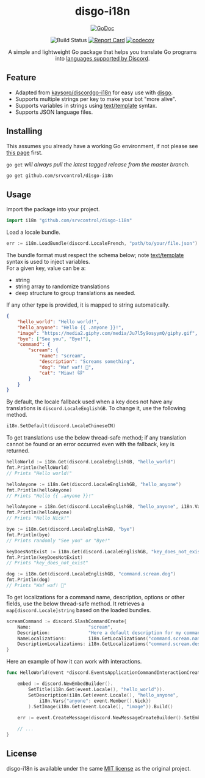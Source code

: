 <div align="center">
<h1 align="center">disgo-i18n</h1>
<p><a href="https://godoc.org/github.com/srvcontrol/disgo-i18n"><img src="https://godoc.org/github.com/srvcontrol/disgo-i18n?status.svg" alt="GoDoc"></a>
</div>

<div align="center">
<img src="https://img.shields.io/github/actions/workflow/status/srvcontrol/disgo-i18n/build.yml?style=for-the-badge" alt="Build Status">
<a href="https://goreportcard.com/report/github.com/srvcontrol/disgo-i18n"><img src="https://goreportcard.com/badge/github.com/srvcontrol/disgo-i18n?style=for-the-badge" alt="Report Card"></a> 
<a href="https://codecov.io/gh/srvcontrol/disgo-i18n"><img src="https://img.shields.io/codecov/c/github/srvcontrol/disgo-i18n?style=for-the-badge" alt="codecov"></a></p>
</div>

<p align="center">A simple and lightweight Go package that helps you translate Go programs into <a href="https://discord.com/developers/docs/reference#locales"> languages supported by Discord</a>.</p>

## Feature

- Adapted from [kaysoro/discordgo-i18n](https://github.com/kaysoro/discordgo-i18n) for easy use with [disgo](https://github.com/disgoorg/disgo).
- Supports multiple strings per key to make your bot "more alive".
- Supports variables in strings using [text/template](http://golang.org/pkg/text/template/) syntax.
- Supports JSON language files.


## Installing

This assumes you already have a working Go environment, if not please see
[this page](https://golang.org/doc/install) first.

`go get` *will always pull the latest tagged release from the master branch.*

```sh
go get github.com/srvcontrol/disgo-i18n
```

## Usage

Import the package into your project.

```go
import i18n "github.com/srvcontrol/disgo-i18n"
```

Load a locale bundle.

```go
err := i18n.LoadBundle(discord.LocaleFrench, "path/to/your/file.json")
```

The bundle format must respect the schema below; note [text/template](http://golang.org/pkg/text/template/) syntax is used to inject variables.  
For a given key, value can be a:
- string
- string array to randomize translations
- deep structure to group translations as needed. 

If any other type is provided, it is mapped to string automatically.

```json
{
    "hello_world": "Hello world!",
    "hello_anyone": "Hello {{ .anyone }}!",
    "image": "https://media2.giphy.com/media/Ju7l5y9osyymQ/giphy.gif",
    "bye": ["See you", "Bye!"],
    "command": {
        "scream": {
            "name": "scream",
            "description": "Screams something",
            "dog": "Waf waf! 🐶",
            "cat": "Miaw! 🐱"
        }
    }
}
```

By default, the locale fallback used when a key does not have any translations is `discord.LocaleEnglishGB`. To change it, use the following method.

```go
i18n.SetDefault(discord.LocaleChineseCN)
```

To get translations use the below thread-safe method; if any translation cannot be found or an error occurred even with the fallback, key is returned.

```go
helloWorld := i18n.Get(discord.LocaleEnglishGB, "hello_world")
fmt.Println(helloWorld)
// Prints "Hello world!"

helloAnyone := i18n.Get(discord.LocaleEnglishGB, "hello_anyone")
fmt.Println(helloAnyone)
// Prints "Hello {{ .anyone }}!"

helloAnyone = i18n.Get(discord.LocaleEnglishGB, "hello_anyone", i18n.Vars{"anyone": "Nick"})
fmt.Println(helloAnyone)
// Prints "Hello Nick!"

bye := i18n.Get(discord.LocaleEnglishGB, "bye")
fmt.Println(bye)
// Prints randomly "See you" or "Bye!"

keyDoesNotExist := i18n.Get(discord.LocaleEnglishGB, "key_does_not_exist")
fmt.Println(keyDoesNotExist)
// Prints "key_does_not_exist"

dog := i18n.Get(discord.LocaleEnglishGB, "command.scream.dog")
fmt.Println(dog)
// Prints "Waf waf! 🐶"
```

To get localizations for a command name, description, options or other fields, use the below thread-safe method. It retrieves a `map[discord.Locale]string` based on the loaded bundles.

```go
screamCommand := discord.SlashCommandCreate{
    Name:                     "scream",
    Description:              "Here a default description for my command",
    NameLocalizations:        i18n.GetLocalizations("command.scream.name"),
    DescriptionLocalizations: i18n.GetLocalizations("command.scream.description"),
}
```

Here an example of how it can work with interactions.

```go
func HelloWorld(event *discord.EventsApplicationCommandInteractionCreate) {

    embed := discord.NewEmbedBuilder().
		SetTitle(i18n.Get(event.Locale(), "hello_world")).
		SetDescription(i18n.Get(event.Locale(), "hello_anyone",
			i18n.Vars{"anyone": event.Member().Nick})
		).SetImage(i18n.Get(event.Locale(), "image")).Build()
	
    err := event.CreateMessage(discord.NewMessageCreateBuilder().SetEmbeds(embed).Build())

    // ...
}
```




## License

disgo-i18n is available under the same [MIT license](LICENSE) as the original project.